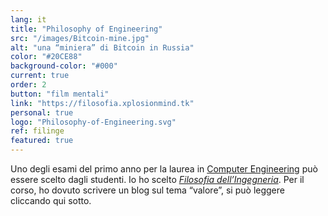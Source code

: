```yaml
---
lang: it
title: "Philosophy of Engineering"
src: "/images/Bitcoin-mine.jpg"
alt: "una “miniera” di Bitcoin in Russia"
color: "#20CE88"
background-color: "#000"
current: true
order: 2
button: "film mentali"
link: "https://filosofia.xplosionmind.tk"
personal: true
logo: "Philosophy-of-Engineering.svg"
ref: filinge
featured: true
---
```

Uno degli esami del primo anno per la laurea in <a href="https://didattica.polito.it/pls/portal30/sviluppo.offerta_formativa_2019.vis?p_coorte=2020&p_sdu=37&p_cds=10" rel="noopener" target="_blank">Computer Engineering</a> può essere scelto dagli studenti. Io ho scelto <a href="http://filinge.blogspot.com" rel="noopener" target="blank">_Filosofia dell’Ingegneria_</a>. Per il corso, ho dovuto scrivere un blog sul tema “valore”, si può leggere cliccando qui sotto.
